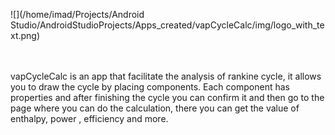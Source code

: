 ![](/home/imad/Projects/Android Studio/AndroidStudioProjects/Apps_created/vapCycleCalc/img/logo_with_text.png)

<br></br>
vapCycleCalc is an app that facilitate the analysis of rankine cycle, it
allows you to draw the cycle by placing components. Each component has properties
and after finishing the cycle you can confirm it and then go to the page
where you can do the calculation, there you can get the value of enthalpy, power
, efficiency and more.